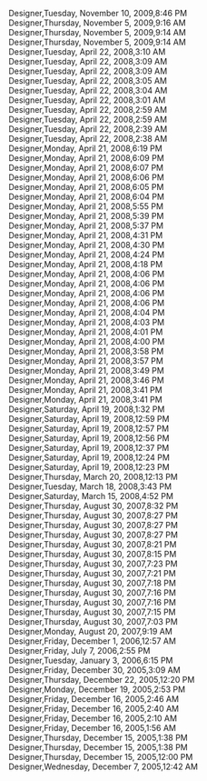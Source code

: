 ﻿Designer,Tuesday, November 10, 2009,8:46 PM  Designer,Thursday, November 5, 2009,9:16 AM  Designer,Thursday, November 5, 2009,9:14 AM  Designer,Thursday, November 5, 2009,9:14 AM  Designer,Tuesday, April 22, 2008,3:10 AM  Designer,Tuesday, April 22, 2008,3:09 AM  Designer,Tuesday, April 22, 2008,3:09 AM  Designer,Tuesday, April 22, 2008,3:05 AM  Designer,Tuesday, April 22, 2008,3:04 AM  Designer,Tuesday, April 22, 2008,3:01 AM  Designer,Tuesday, April 22, 2008,2:59 AM  Designer,Tuesday, April 22, 2008,2:59 AM  Designer,Tuesday, April 22, 2008,2:39 AM  Designer,Tuesday, April 22, 2008,2:38 AM  Designer,Monday, April 21, 2008,6:19 PM  Designer,Monday, April 21, 2008,6:09 PM  Designer,Monday, April 21, 2008,6:07 PM  Designer,Monday, April 21, 2008,6:06 PM  Designer,Monday, April 21, 2008,6:05 PM  Designer,Monday, April 21, 2008,6:04 PM  Designer,Monday, April 21, 2008,5:55 PM  Designer,Monday, April 21, 2008,5:39 PM  Designer,Monday, April 21, 2008,5:37 PM  Designer,Monday, April 21, 2008,4:31 PM  Designer,Monday, April 21, 2008,4:30 PM  Designer,Monday, April 21, 2008,4:24 PM  Designer,Monday, April 21, 2008,4:18 PM  Designer,Monday, April 21, 2008,4:06 PM  Designer,Monday, April 21, 2008,4:06 PM  Designer,Monday, April 21, 2008,4:06 PM  Designer,Monday, April 21, 2008,4:06 PM  Designer,Monday, April 21, 2008,4:04 PM  Designer,Monday, April 21, 2008,4:03 PM  Designer,Monday, April 21, 2008,4:01 PM  Designer,Monday, April 21, 2008,4:00 PM  Designer,Monday, April 21, 2008,3:58 PM  Designer,Monday, April 21, 2008,3:57 PM  Designer,Monday, April 21, 2008,3:49 PM  Designer,Monday, April 21, 2008,3:46 PM  Designer,Monday, April 21, 2008,3:41 PM  Designer,Monday, April 21, 2008,3:41 PM  Designer,Saturday, April 19, 2008,1:32 PM  Designer,Saturday, April 19, 2008,12:59 PM  Designer,Saturday, April 19, 2008,12:57 PM  Designer,Saturday, April 19, 2008,12:56 PM  Designer,Saturday, April 19, 2008,12:37 PM  Designer,Saturday, April 19, 2008,12:24 PM  Designer,Saturday, April 19, 2008,12:23 PM  Designer,Thursday, March 20, 2008,12:13 PM  Designer,Tuesday, March 18, 2008,3:43 PM  Designer,Saturday, March 15, 2008,4:52 PM  Designer,Thursday, August 30, 2007,8:32 PM  Designer,Thursday, August 30, 2007,8:27 PM  Designer,Thursday, August 30, 2007,8:27 PM  Designer,Thursday, August 30, 2007,8:27 PM  Designer,Thursday, August 30, 2007,8:21 PM  Designer,Thursday, August 30, 2007,8:15 PM  Designer,Thursday, August 30, 2007,7:23 PM  Designer,Thursday, August 30, 2007,7:21 PM  Designer,Thursday, August 30, 2007,7:18 PM  Designer,Thursday, August 30, 2007,7:16 PM  Designer,Thursday, August 30, 2007,7:16 PM  Designer,Thursday, August 30, 2007,7:15 PM  Designer,Thursday, August 30, 2007,7:03 PM  Designer,Monday, August 20, 2007,9:19 AM  Designer,Friday, December 1, 2006,12:57 AM  Designer,Friday, July 7, 2006,2:55 PM  Designer,Tuesday, January 3, 2006,6:15 PM  Designer,Friday, December 30, 2005,3:09 AM  Designer,Thursday, December 22, 2005,12:20 PM  Designer,Monday, December 19, 2005,2:53 PM  Designer,Friday, December 16, 2005,2:46 AM  Designer,Friday, December 16, 2005,2:40 AM  Designer,Friday, December 16, 2005,2:10 AM  Designer,Friday, December 16, 2005,1:56 AM  Designer,Thursday, December 15, 2005,1:38 PM  Designer,Thursday, December 15, 2005,1:38 PM  Designer,Thursday, December 15, 2005,12:00 PM  Designer,Wednesday, December 7, 2005,12:42 AM